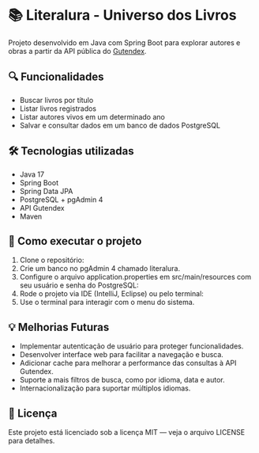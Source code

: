 # 📚 Literalura - Universo dos Livros

Projeto desenvolvido em Java com Spring Boot para explorar autores e obras a partir da API pública do [Gutendex](https://gutendex.com/).

## 🔍 Funcionalidades

- Buscar livros por título
- Listar livros registrados
- Listar autores vivos em um determinado ano
- Salvar e consultar dados em um banco de dados PostgreSQL

## 🛠️ Tecnologias utilizadas

- Java 17
- Spring Boot
- Spring Data JPA
- PostgreSQL + pgAdmin 4
- API Gutendex
- Maven

## 🧪 Como executar o projeto

1. Clone o repositório:
2. Crie um banco no pgAdmin 4 chamado literalura.
3. Configure o arquivo application.properties em src/main/resources com seu usuário e senha do PostgreSQL:
4. Rode o projeto via IDE (IntelliJ, Eclipse) ou pelo terminal:
5. Use o terminal para interagir com o menu do sistema.

## 💡 Melhorias Futuras
 - Implementar autenticação de usuário para proteger funcionalidades.
 - Desenvolver interface web para facilitar a navegação e busca.
 - Adicionar cache para melhorar a performance das consultas à API Gutendex.
 - Suporte a mais filtros de busca, como por idioma, data e autor.
 - Internacionalização para suportar múltiplos idiomas.


## 📝 Licença
Este projeto está licenciado sob a licença MIT — veja o arquivo LICENSE para detalhes.

